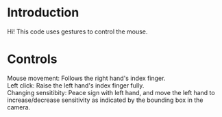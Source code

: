 # Introduction
Hi! This code uses gestures to control the mouse.
# Controls
Mouse movement: Follows the right hand's index finger.\
Left click: Raise the left hand's index finger fully.\
Changing sensitibity: Peace sign  with left hand, and move the left hand to increase/decrease sensitivity as indicated by the bounding box in the camera.
